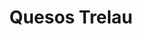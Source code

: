---
title: "Quesos Trelau"
url: /ciudad-autonoma-de-buenos-aires/quesos-trelau/
shop: charcutería
---